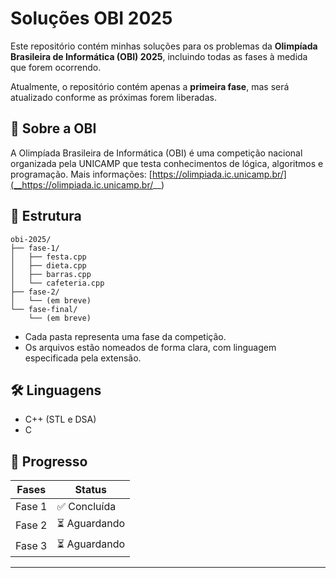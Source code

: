 **<h1>Soluções OBI 2025</h1>**

Este repositório contém minhas soluções para os problemas da ****Olimpíada Brasileira de Informática (OBI) 2025****, incluindo todas as fases à medida que forem ocorrendo.

Atualmente, o repositório contém apenas a ****primeira fase****, mas será atualizado conforme as próximas forem liberadas.


**<h2>📌 Sobre a OBI</h2>**

A Olimpíada Brasileira de Informática (OBI) é uma competição nacional organizada pela UNICAMP que testa conhecimentos de lógica, algoritmos e programação. Mais informações: [https://olimpiada.ic.unicamp.br/](__https://olimpiada.ic.unicamp.br/__)

**<h2>📂 Estrutura</h2>**

```
obi-2025/
├── fase-1/
│   ├── festa.cpp
│   ├── dieta.cpp
│   ├── barras.cpp
│   └── cafeteria.cpp
├── fase-2/
│   └── (em breve)
└── fase-final/
    └── (em breve)
```

- Cada pasta representa uma fase da competição.
- Os arquivos estão nomeados de forma clara, com linguagem especificada pela extensão.

**<h2>🛠️ Linguagens</h2>**

- C++ (STL e DSA)
- C 


**<h2>📅 Progresso</h2>**

| Fases        | Status       |
|-------------|--------------|
| Fase 1      | ✅ Concluída  |
| Fase 2      | ⏳ Aguardando |
| Fase 3      | ⏳ Aguardando |

---
